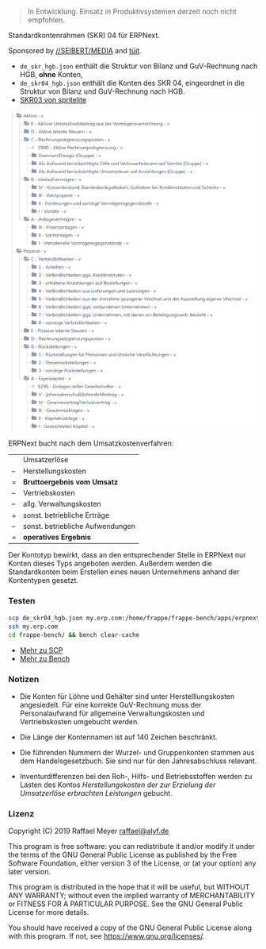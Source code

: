> In Entwicklung. Einsatz in Produktivsystemen derzeit noch nicht empfohlen.

Standardkontenrahmen (SKR) 04 für ERPNext.

Sponsored by [//SEIBERT/MEDIA](https://www.seibert-media.net/) and [tüit](https://www.tueit.de/).

* `de_skr_hgb.json` enthält die Struktur von Bilanz und GuV-Rechnung nach HGB, **ohne** Konten,
* `de_skr04_hgb.json` enthält die Konten des SKR 04, eingeordnet in die Struktur von Bilanz und GuV-Rechnung nach HGB.
* [SKR03 von spritelite](https://github.com/spritelite/SKR03/blob/master/de_kontenplan_SKR03_UKV.json)

![Struktur des Kontenrahmens](oberkonten.png)


ERPNext bucht nach dem Umsatzkostenverfahren:

|   |                               |
|---|-------------------------------|        
|   | Umsatzerlöse 
| – | Herstellungskosten
| = | **Bruttoergebnis vom Umsatz**
| – | Vertriebskosten
| – | allg. Verwaltungskosten
| + | sonst. betriebliche Erträge
| – | sonst. betriebliche Aufwendungen
| = | **operatives Ergebnis**
 


Der Kontotyp bewirkt, dass an den entsprechender Stelle in ERPNext nur Konten dieses Typs angeboten werden. Außerdem werden die Standardkonten beim Erstellen eines neuen Unternehmens anhand der Kontentypen gesetzt.

### Testen 

```bash
scp de_skr04_hgb.json my.erp.com:/home/frappe/frappe-bench/apps/erpnext/erpnext/accounts/doctype/account/chart_of_accounts/verified/
ssh my.erp.com
cd frappe-bench/ && bench clear-cache
```

* [Mehr zu SCP](https://unix.stackexchange.com/a/106482)
* [Mehr zu Bench](https://frappe.io/docs/user/en/bench/resources/bench-commands-cheatsheet)

### Notizen

* Die Konten für Löhne und Gehälter sind unter Herstelllungskosten angesiedelt. Für eine korrekte GuV-Rechnung muss der Personalaufwand für allgemeine Verwaltungskosten und Vertriebskosten umgebucht werden.

* Die Länge der Kontennamen ist auf 140 Zeichen beschränkt.

* Die führenden Nummern der Wurzel- und Gruppenkonten stammen aus dem Handelsgesetzbuch. Sie sind nur für den Jahresabschluss relevant.

* Inventurdifferenzen bei den Roh-, Hilfs- und Betriebsstoffen werden zu Lasten des Kontos *Herstellungskosten der zur Erzielung der Umsatzerlöse erbrachten Leistungen* gebucht.


### Lizenz

Copyright (C) 2019 Raffael Meyer <raffael@alyf.de>

This program is free software: you can redistribute it and/or modify it under the terms of the GNU General Public License as published by the Free Software Foundation, either version 3 of the License, or (at your option) any later version.

This program is distributed in the hope that it will be useful, but WITHOUT ANY WARRANTY; without even the implied warranty of MERCHANTABILITY or FITNESS FOR A PARTICULAR PURPOSE. See the GNU General Public License for more details.

You should have received a copy of the GNU General Public License along with this program. If not, see https://www.gnu.org/licenses/.
